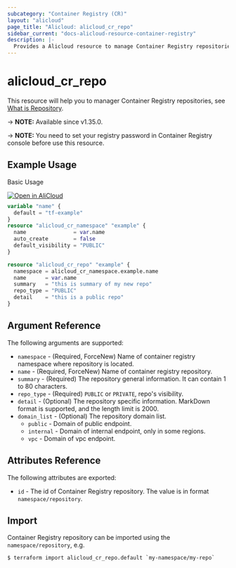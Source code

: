 ```yaml
---
subcategory: "Container Registry (CR)"
layout: "alicloud"
page_title: "Alicloud: alicloud_cr_repo"
sidebar_current: "docs-alicloud-resource-container-registry"
description: |-
  Provides a Alicloud resource to manage Container Registry repositories.
---
```


# alicloud_cr_repo

This resource will help you to manager Container Registry repositories, see [What is Repository](https://www.alibabacloud.com/help/en/acr/developer-reference/api-cr-2018-12-01-createrepository).

-> **NOTE:** Available since v1.35.0.

-> **NOTE:** You need to set your registry password in Container Registry console before use this resource.

## Example Usage

Basic Usage

<div style="display: block;margin-bottom: 40px;"><div class="oics-button" style="float: right;position: absolute;margin-bottom: 10px;">
  <a href="https://api.aliyun.com/api-tools/terraform?resource=alicloud_cr_repo&exampleId=66143ff3-6401-6e09-6a57-3f418c99598dd77bf76d&activeTab=example&spm=docs.r.cr_repo.0.66143ff364&intl_lang=EN_US" target="_blank">
    <img alt="Open in AliCloud" src="https://img.alicdn.com/imgextra/i1/O1CN01hjjqXv1uYUlY56FyX_!!6000000006049-55-tps-254-36.svg" style="max-height: 44px; max-width: 100%;">
  </a>
</div></div>

```terraform
variable "name" {
  default = "tf-example"
}
resource "alicloud_cr_namespace" "example" {
  name               = var.name
  auto_create        = false
  default_visibility = "PUBLIC"
}

resource "alicloud_cr_repo" "example" {
  namespace = alicloud_cr_namespace.example.name
  name      = var.name
  summary   = "this is summary of my new repo"
  repo_type = "PUBLIC"
  detail    = "this is a public repo"
}
```

## Argument Reference

The following arguments are supported:

* `namespace` - (Required, ForceNew) Name of container registry namespace where repository is located.
* `name` - (Required, ForceNew) Name of container registry repository.
* `summary` - (Required) The repository general information. It can contain 1 to 80 characters.
* `repo_type` - (Required) `PUBLIC` or `PRIVATE`, repo's visibility.
* `detail` - (Optional) The repository specific information. MarkDown format is supported, and the length limit is 2000.
* `domain_list` - (Optional) The repository domain list.
  * `public` - Domain of public endpoint.
  * `internal` - Domain of internal endpoint, only in some regions.
  * `vpc` - Domain of vpc endpoint.

## Attributes Reference

The following attributes are exported:

* `id` - The id of Container Registry repository. The value is in format `namespace/repository`.

## Import

Container Registry repository can be imported using the `namespace/repository`, e.g.

```shell
$ terraform import alicloud_cr_repo.default `my-namespace/my-repo`
```

